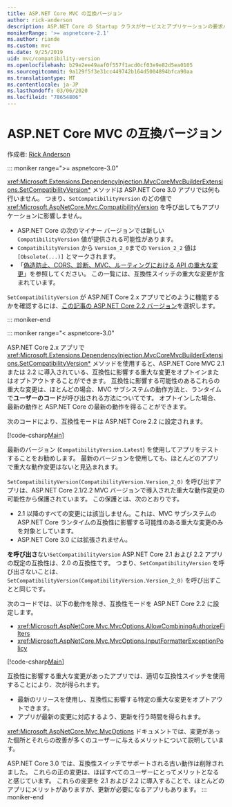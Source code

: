 ```yaml
---
title: ASP.NET Core MVC の互換バージョン
author: rick-anderson
description: ASP.NET Core の Startup クラスがサービスとアプリケーションの要求パイプラインをどのように構成しているかを説明します。
monikerRange: '>= aspnetcore-2.1'
ms.author: riande
ms.custom: mvc
ms.date: 9/25/2019
uid: mvc/compatibility-version
ms.openlocfilehash: b29e2ee49aaf0f557f1acd0cf03e9e82d5ea0105
ms.sourcegitcommit: 9a129f5f3e31cc449742b164d5004894bfca90aa
ms.translationtype: MT
ms.contentlocale: ja-JP
ms.lasthandoff: 03/06/2020
ms.locfileid: "78654806"
---
```

# <a name="compatibility-version-for-aspnet-core-mvc"></a>ASP.NET Core MVC の互換バージョン

作成者: [Rick Anderson](https://twitter.com/RickAndMSFT)

::: moniker range=">= aspnetcore-3.0"

<xref:Microsoft.Extensions.DependencyInjection.MvcCoreMvcBuilderExtensions.SetCompatibilityVersion*> メソッドは ASP.NET Core 3.0 アプリでは何も行いません。 つまり、`SetCompatibilityVersion` のどの値で <xref:Microsoft.AspNetCore.Mvc.CompatibilityVersion> を呼び出してもアプリケーションに影響しません。

* ASP.NET Core の次のマイナー バージョンでは新しい `CompatibilityVersion` 値が提供される可能性があります。
* `CompatibilityVersion` から `Version_2_0`までの `Version_2_2` 値は `[Obsolete(...)]` とマークされます。
* 「[偽造防止、CORS、診断、MVC、ルーティングにおける API の重大な変更](https://github.com/aspnet/Announcements/issues/387)」を参照してください。 この一覧には、互換性スイッチの重大な変更が含まれています。

`SetCompatibilityVersion` が ASP.NET Core 2.x アプリでどのように機能するかを確認するには、[この記事の ASP.NET Core 2.2 バージョン](https://docs.microsoft.com/aspnet/core/mvc/compatibility-version?view=aspnetcore-2.2)を選択します。

::: moniker-end

::: moniker range="< aspnetcore-3.0"

ASP.NET Core 2.x アプリで <xref:Microsoft.Extensions.DependencyInjection.MvcCoreMvcBuilderExtensions.SetCompatibilityVersion*> メソッドを使用すると、ASP.NET Core MVC 2.1 または 2.2 に導入されている、互換性に影響する重大な変更をオプトインまたはオプトアウトすることができます。 互換性に影響する可能性のあるこれらの重大な変更は、ほとんどの場合、MVC サブシステムの動作方法と、ランタイムで**ユーザーのコード**が呼び出される方法についてです。 オプトインした場合、最新の動作と ASP.NET Core の最新の動作を得ることができます。

次のコードにより、互換性モードは ASP.NET Core 2.2 に設定されます。

[!code-csharp[Main](compatibility-version/samples/2.x/CompatibilityVersionSample/Startup.cs?name=snippet1)]

最新のバージョン (`CompatibilityVersion.Latest`) を使用してアプリをテストすることをお勧めします。 最新のバージョンを使用しても、ほとんどのアプリで重大な動作変更はないと見込まれます。

`SetCompatibilityVersion(CompatibilityVersion.Version_2_0)` を呼び出すアプリは、ASP.NET Core 2.1/2.2 MVC バージョンで導入された重大な動作変更の可能性から保護されています。 この保護とは、次のとおりです。

* 2\.1 以降のすべての変更には該当しません。これは、MVC サブシステムの ASP.NET Core ランタイムの互換性に影響する可能性のある重大な変更のみを対象としています。
* ASP.NET Core 3.0 には拡張されません。

**を呼び出さ**ない`SetCompatibilityVersion` ASP.NET Core 2.1 および 2.2 アプリの既定の互換性は、2.0 の互換性です。 つまり、`SetCompatibilityVersion` を呼び出さないことは、`SetCompatibilityVersion(CompatibilityVersion.Version_2_0)` を呼び出すことと同じです。

次のコードでは、以下の動作を除き、互換性モードを ASP.NET Core 2.2 に設定します。

* <xref:Microsoft.AspNetCore.Mvc.MvcOptions.AllowCombiningAuthorizeFilters>
* <xref:Microsoft.AspNetCore.Mvc.MvcOptions.InputFormatterExceptionPolicy>

[!code-csharp[Main](compatibility-version/samples/2.x/CompatibilityVersionSample/Startup2.cs?name=snippet1)]

互換性に影響する重大な変更があったアプリでは、適切な互換性スイッチを使用することにより、次が得られます。

* 最新のリリースを使用し、互換性に影響する特定の重大な変更をオプトアウトできます。
* アプリが最新の変更に対応するよう、更新を行う時間を得られます。

<xref:Microsoft.AspNetCore.Mvc.MvcOptions> ドキュメントでは、変更があった個所とそれらの改善が多くのユーザーに与えるメリットについて説明しています。

ASP.NET Core 3.0 では、互換性スイッチでサポートされる古い動作は削除されました。 これらの正の変更は、ほぼすべてのユーザーにとってメリットとなると感じています。 これらの変更を 2.1 および 2.2 に導入することで、ほとんどのアプリにメリットがありますが、更新が必要になるアプリもあります。
::: moniker-end
